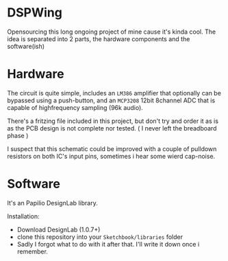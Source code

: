 DSPWing
========

Opensourcing this long ongoing project of mine cause it's kinda cool.
The idea is separated into 2 parts, the hardware components and the software(ish)


# Hardware

The circuit is quite simple, includes an `LM386` amplifier that optionally can be bypassed using a push-button, and an `MCP3208` 12bit 8channel ADC that is capable of highfrequency sampling (96k audio).

There's a fritzing file included in this project, but don't try and order it as is
as the PCB design is not complete nor tested.
( I never left the breadboard phase )

I suspect that this schematic could be improved with a couple of pulldown resistors on both IC's input pins, sometimes i hear some wierd cap-noise.

# Software

It's an Papilio DesignLab library.

Installation: 

* Download DesignLab (1.0.7+)
* clone this repository into your `Sketchbook/libraries` folder
* Sadly I forgot what to do with it after that. I'll write it down once i remember.


